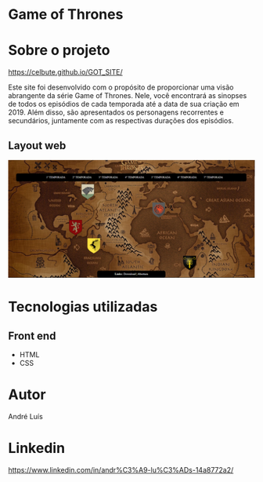 # Game of Thrones


# Sobre o projeto

https://celbute.github.io/GOT_SITE/

Este site foi desenvolvido com o propósito de proporcionar uma visão abrangente da série Game of Thrones. Nele, você encontrará as sinopses de todos os episódios de cada temporada até a data de sua criação em 2019. 
Além disso, são apresentados os personagens recorrentes e secundários, juntamente com as respectivas durações dos episódios.

## Layout web
![Web 1](https://github.com/Celbute/phots/blob/master/assets/Got-IMG/home.png)


# Tecnologias utilizadas

## Front end
- HTML
- CSS
# Autor
André Luís 

# Linkedin

https://www.linkedin.com/in/andr%C3%A9-lu%C3%ADs-14a8772a2/
